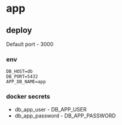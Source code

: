 # app

## deploy

Default port - 3000

### env

```env
DB_HOST=db
DB_PORT=5432
APP_DB_NAME=app
```

### docker secrets

-   db_app_user - DB_APP_USER
-   db_app_password - DB_APP_PASSWORD
